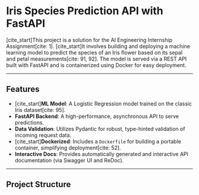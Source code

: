 # Iris Species Prediction API with FastAPI

[cite_start]This project is a solution for the AI Engineering Internship Assignment[cite: 1]. [cite_start]It involves building and deploying a machine learning model to predict the species of an Iris flower based on its sepal and petal measurements[cite: 91, 92]. The model is served via a REST API built with FastAPI and is containerized using Docker for easy deployment.

---

## Features

* [cite_start]**ML Model**: A Logistic Regression model trained on the classic Iris dataset[cite: 95].
* **FastAPI Backend**: A high-performance, asynchronous API to serve predictions.
* **Data Validation**: Utilizes Pydantic for robust, type-hinted validation of incoming request data.
* [cite_start]**Dockerized**: Includes a `Dockerfile` for building a portable container, simplifying deployment[cite: 52].
* **Interactive Docs**: Provides automatically generated and interactive API documentation (via Swagger UI and ReDoc).

---

## Project Structure